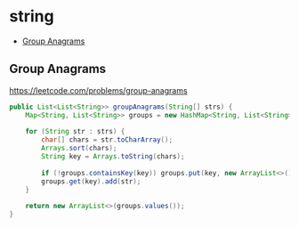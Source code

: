 # string 

+ [Group Anagrams](#group-anagrams)
<!---->

## Group Anagrams

https://leetcode.com/problems/group-anagrams

```java
public List<List<String>> groupAnagrams(String[] strs) { 
    Map<String, List<String>> groups = new HashMap<String, List<String>>(); 
 
    for (String str : strs) { 
        char[] chars = str.toCharArray(); 
        Arrays.sort(chars); 
        String key = Arrays.toString(chars); 
 
        if (!groups.containsKey(key)) groups.put(key, new ArrayList<>()); 
        groups.get(key).add(str); 
    } 
 
    return new ArrayList<>(groups.values()); 
}
```